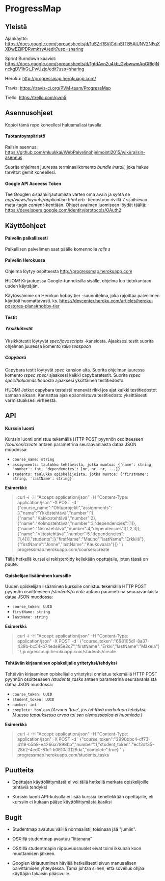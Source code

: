 # ProgressMap

## Yleistä

Ajankäyttö: https://docs.google.com/spreadsheets/d/1uSZrRSVjGdinSfTB5AiUNV2NFqXXDwEZjiPDRvmksyA/edit?usp=sharing

Sprint Burndown kaaviot: https://docs.google.com/spreadsheets/d/1gtdAvn2u4kb_GybwwmAqGRldjNnckgDV1hGt_PwUzjo/edit?usp=sharing

Heroku: http://progressmap.herokuapp.com/

Travis: https://travis-ci.org/PVM-team/ProgressMap

Trello: https://trello.com/pvm5


## Asennusohjeet
Kopioi tämä repo koneellesi haluamallasi tavalla.

#### Tuotantoympäristö
Railsin asennus: https://github.com/mluukkai/WebPalvelinohjelmointi2015/wiki/railsin-asennus

Suorita ohjelman juuressa terminaalikomento _bundle install_, joka hakee tarvittat gemit koneellesi.

#### Google API Acceess Token
Tee Googlen sisäänkirjautumista varten oma avain ja syötä se _app/views/layouts/application.html.erb_ -tiedostoon rivillä 7 sijaitsevan meta-tagin _content_-kenttään. Ohjeet avaimen luomiseen löydät täältä: https://developers.google.com/identity/protocols/OAuth2

## Käyttöohjeet
#### Palvelin paikallisesti
Paikallisen palvelimen saat päälle komennolla _rails s_

#### Palvelin Herokussa
Ohjelma löytyy osoitteesta http://progressmap.herokuapp.com

HUOM! Kirjautuessa Google-tunnuksilla sisälle, ohjelma luo tietokantaan uuden käyttäjän.

Käytössämme on Herokun hobby tier -suunnitelma, joka rajoittaa palvelimen käyttöä huomattavasti. ks. https://devcenter.heroku.com/articles/heroku-postgres-plans#hobby-tier

#### Testit
##### Yksikkötestit
Yksikkötestit löytyvät _spec/javascripts_ -kansiosta. Ajaaksesi testit suorita ohjelman juuressa komento _rake teaspoon_

##### Capybara
Capybara testit löytyvät _spec_ kansion alta. Suorita ohjelman juuressa komento _rspec spec/_ ajaaksesi kaikki capybaratestit. Suorita _rspec spec/haluamasitiedosto_ ajaaksesi yksittäinen testitiedosto. 

HUOM! Jotkut capybara testeistä menevät rikki jos ajat kaikki testitiedostot samaan aikaan. Kannattaa ajaa epäonnistuva testitiedosto yksittäisesti varmistuaksesi virheestä.



## API

#### Kurssin luonti

Kurssin luonti onnistuu tekemällä HTTP POST pyynnön osoitteeseen _/courses/create_ antaen parametrina seuraavanlaista dataa JSON muodossa:

  * `course_name: string`
  * `assignments: taulukko tehtävistä, jotka muotoa: {'name': string, 'number': int, 'dependencies': [nr, nr, nr, ...]}`
  * `students: taulukko opiskelijoista, jotka muotoa: {'firstName': string, 'lastName': string}`

**Esimerkki:**

>curl -i -H "Accept: application/json" -H "Content-Type: application/json" -X POST -d '
>{"course_name":"Ohtuprojekti","assignments":[{"name":"Ykköstehtävä","number":1},{"name":"Kakkostehtävä","number":2},{"name":"Kolmostehtävä","number":3,"dependencies":[1]},{"name":"Nelostehtävä","number":4,"dependencies":[1,2,3]},{"name":"Viitostehtävä","number":5,"dependencies":[1,4]}],"students":[{"firstName":"Mauno","lastName":"Erkkilä"},{"firstName":"Jonne","lastName":"Kaukovaara"}]} ' \ progressmap.herokuapp.com/courses/create

Tällä hetkellä kurssi ei rekisteröidy kellekään opettajalle, joten tässä on puute.

#### Opiskelijan lisääminen kurssille

Uuden opiskelijan lisääminen kurssille onnistuu tekemällä HTTP POST pyynnön osoitteeseen _/students/create_ antaen parametrina seuraavanlaista dataa JSON muodossa:

  * `course_token: UUID`
  * `firstName: string`
  * `lastName: string`

**Esimerkki:**

>curl -i -H "Accept: application/json" -H "Content-Type: application/json" -X POST -d '
>{"course_token":"668105d1-8a37-439b-bc54-b74ede95e2c7","firstName":"Erkki","lastName":"Mäkelä"} ' \ progressmap.herokuapp.com/students/create

#### Tehtävän kirjaaminen opiskelijalle yritetyksi/tehdyksi

Tehtävän kirjaaminen opiskelijalle yritetyksi onnistuu tekemällä HTTP POST pyynnön osoitteeseen _/students_tasks_ antaen parametrina seuraavanlaista dataa JSON muodossa:

  * `course_token: UUID`
  * `student_token: UUID`
  * `number: int`
  * `complete: boolean` _(Arvona 'true', jos tehtävä merkataan tehdyksi. Muussa tapauksessa arvoa tai sen olemassaoloa ei huomioda.)_

**Esimerkki:**

>curl -i -H "Accept: application/json" -H "Content-Type: application/json" -X POST -d '
>{"course_token":"2990bbc4-df73-4119-b5b9-e4266a2898ba","number":1,"student_token":"ecf3df35-28b2-4ed0-81cf-b0610a3129da","complete":true} ' \ progressmap.herokuapp.com/students_tasks

## Puutteita

  * Opettajan käyttöliittymästä ei voi tällä hetkellä merkata opiskelijoille tehtäviä tehdyksi

  * Kurssin luonti API-kutsulla ei lisää kurssia kenellekkään opettajalle, eli kurssiin ei kukaan pääse käyttöliittymästä käsiksi


## Bugit

  * Studentmap avautuu välillä normaalisti, toisinaan jää "jumiin".

  * OSX:llä studentmap avautuu "littanana"

  * OSX:llä studentmapin riippuvuusnuolet eivät toimi ikkunan koon muuttamisen jälkeen.

  * Googlen kirjautuminen häviää hetkellisesti sivun manuaalisen päivittämisen yhteydessä. Tämä johtaa siihen, että sovellus ohjaa käyttäjän takaisin pääsivulle.

